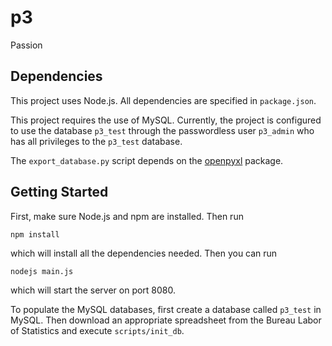 # p3
Passion

## Dependencies
This project uses Node.js. All dependencies are specified in `package.json`.

This project requires the use of MySQL. Currently, the project is configured to use the database `p3_test` through the passwordless user `p3_admin` who has all privileges to the `p3_test` database.

The `export_database.py` script depends on the [openpyxl](https://openpyxl.readthedocs.org/en/default/index.html) package.

## Getting Started
First, make sure Node.js and npm are installed. Then run

    npm install

which will install all the dependencies needed. Then you can run

    nodejs main.js

which will start the server on port 8080.

To populate the MySQL databases, first create a database called `p3_test` in MySQL. Then download an appropriate spreadsheet from the Bureau Labor of Statistics and execute `scripts/init_db`.